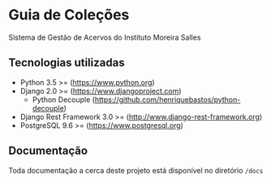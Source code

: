 # Guia de Coleções

Sistema de Gestão de Acervos do Instituto Moreira Salles

## Tecnologias utilizadas
* Python 3.5 >= (https://www.python.org)
* Django 2.0 >= (https://www.djangoproject.com)
  * Python Decouple (https://github.com/henriquebastos/python-decouple)
* Django Rest Framework 3.0 >= (http://www.django-rest-framework.org)
* PostgreSQL 9.6 >= (https://www.postgresql.org)

## Documentação

Toda documentação a cerca deste projeto está disponível no diretório ```/docs```
